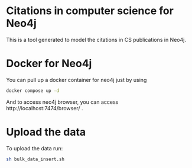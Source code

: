 # Citations in computer science for Neo4j
This is a tool generated to model the citations in CS publications in Neo4j.

# Docker for Neo4j
You can pull up a docker container for neo4j just by using 

``` sh
docker compose up -d
```
And to access neo4j browser, you can access http://localhost:7474/browser/ .

# Upload the data
To upload the data run:

``` sh
sh bulk_data_insert.sh
```
